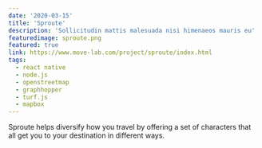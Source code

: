 ```yaml
---
date: '2020-03-15'
title: 'Sproute'
description: 'Sollicitudin mattis malesuada nisi himenaeos mauris eu'
featuredimage: sproute.png
featured: true
link: https://www.move-lab.com/project/sproute/index.html
tags:
  - react native
  - node.js
  - openstreetmap
  - graphhopper
  - turf.js
  - mapbox
---
```


Sproute helps diversify how you travel by offering a set of characters that all get you to your destination in different ways.
